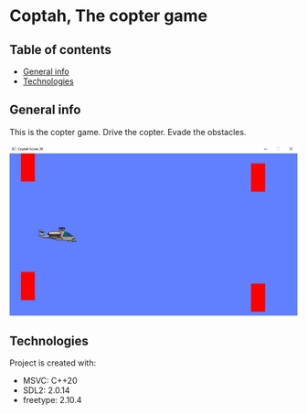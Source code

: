 # Coptah, The copter game

## Table of contents
* [General info](#general-info)
* [Technologies](#technologies)

## General info
This is the copter game. Drive the copter. Evade the obstacles.

![Gameplay](resources/demo.png)
	
## Technologies
Project is created with:
* MSVC: C++20
* SDL2: 2.0.14
* freetype: 2.10.4
